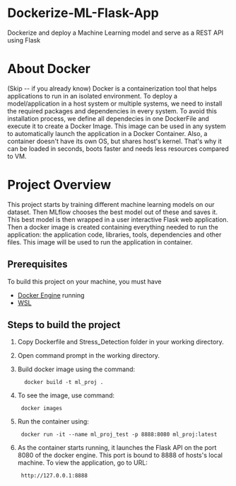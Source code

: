 # Dockerize-ML-Flask-App
Dockerize and deploy a Machine Learning model and serve as a REST API using Flask

# About Docker
(Skip -- if you already know)
      Docker is a containerization tool that helps applications to run in an isolated environment. To deploy a model/application in a host system or multiple systems, we need to install the required packages and dependencies in every system. To avoid this installation process, we define all dependecies in one DockerFile and execute it to create a Docker Image. This image can be used in any system to automatically launch the application in a Docker Container. Also, a container doesn't have its own OS, but shares host's kernel. That's why it can be loaded in seconds, boots faster and needs less resources compared to VM.

# Project Overview
This project starts by training different machine learning models on our dataset. Then MLflow chooses the best model out of these and saves it. This best model is then wrapped in a user interactive Flask web application. Then a docker image is created containing everything needed to run the application: the application code, libraries, tools, dependencies and other files. This image will be used to run the application in container.

## Prerequisites
 To build this project on your machine, you must have
 - [Docker Engine](https://docs.docker.com/desktop/install/windows-install/) running
 - [WSL](https://learn.microsoft.com/en-gb/windows/wsl/install) 
 
 ## Steps to build the project
 1. Copy Dockerfile and Stress_Detection folder in your working directory.
 
 2. Open command prompt in the working directory.
 
 3. Build docker image using the command:
        
          docker build -t ml_proj .
       
  4. To see the image, use command:
      
          docker images
      
  5. Run the container using:
      
          docker run -it --name ml_proj_test -p 8888:8080 ml_proj:latest
        
  6. As the container starts running, it launches the Flask API on the port 8080 of the docker       engine. This port is bound to 8888 of hosts's local machine. To view the application, go to URL:
      
          http://127.0.0.1:8888
        
